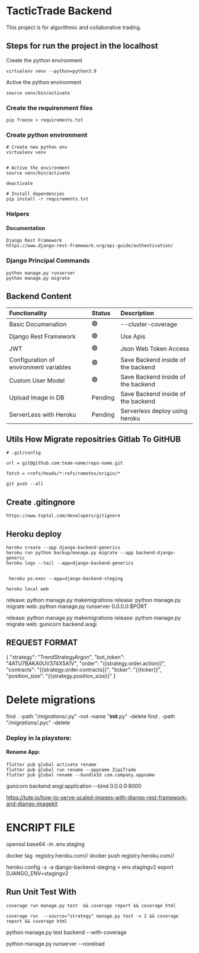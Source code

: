 # TacticTrade Backend

This project is for algorithmic and collaborative trading.
## Steps for run the project in the localhost

Create the python environment

    virtualenv venv --python=python3.9

Active the python environment

    source venv/bin/activate


### Create the requirenment files

    pip freeze > requirements.txt
### Create python environment

    # Create new python env
    virtualenv venv
    

    # Active the environment
    source venv/bin/activate

    deactivate

    # Install dependencies
    pip install -r requirements.txt

    
### Helpers 
#### Documentation

    Django Rest Framework
    https://www.django-rest-framework.org/api-guide/authentication/


### Django Principal Commands

    
    python manage.py runserver
    python manage.py migrate


## Backend Content

| Functionality           | Status | Description                           | 
| :--------------------   | :----- | :----------------------               |
| Basic Documenation      | 🟢     | --cluster-coverage                    |
| Django Rest Framework   | 🟢     | Use Apis                              |
| JWT                     | 🟢     | Json Web Token Access                 |
| Configuration of environment variables | 🟢     | Save Backend inside of the backend    |
| Custom User Model       | 🟢   | Save Backend inside of the backend    |
| Upload Image in DB      | Pending     | Save Backend inside of the backend    |
| ServerLess with Heroku      | Pending     | Serverless deploy using heroku    |



## Utils How Migrate repositries Gitlab To GitHUB

    # .git/config

    url = git@github.com:team-name/repo-name.git

    fetch = +refs/heads/*:refs/remotes/origin/*

    git push --all

## Create .gitingnore
    https://www.toptal.com/developers/gitignore


## Heroku deploy

    heroku create --app django-backend-generics
    heroku run python backup/manage.py migrate --app backend-django-generic
    heroku logs --tail --app=django-backend-generics


     heroku ps:exec --app=django-backend-steging

    heroku local web



release: python manage.py makemigrations
release: python manage.py migrate
web: python manage.py runserver 0.0.0.0:$PORT

release: python manage.py makemigrations
release: python manage.py migrate
web: gunicorn backend.wsgi



## REQUEST FORMAT 

{
    "strategy": "TrendStrategyArgon",
    "bot_token": "4ATU7BAKA0UV374X5A1V",
    "order": "{{strategy.order.action}}",
    "contracts": "{{strategy.order.contracts}}",
    "ticker": "{{ticker}}",
    "position_size": "{{strategy.position_size}}"
}

# Delete migrations
find . -path "*/migrations/*.py" -not -name "__init__.py" -delete
find . -path "*/migrations/*.pyc"  -delete


### Deploy in la playstore: 


#### Rename App:

    flutter pub global activate rename
    flutter pub global run rename --appname ZipiTrade
    flutter pub global rename --bundleId com.company.appname



gunicorn backend.wsgi:application --bind 0.0.0.0:8000


https://tute.io/how-to-serve-scaled-images-with-django-rest-framework-and-django-imagekit


# ENCRIPT FILE
openssl base64 -in .env.staging



docker tag <image> registry.heroku.com/<app>/<process-type>
docker push registry.heroku.com/<app>/<process-type>



heroku config -s -a django-backend-steging > env.stagingv2
export DJANGO_ENV=stagingv2


## Run Unit Test With 

    coverage run manage.py test  && coverage report && coverage html

    coverage run  --source="strategy" manage.py test -v 2 && coverage report && coverage html

python manage.py test backend --with-coverage


python manage.py runserver --noreload

